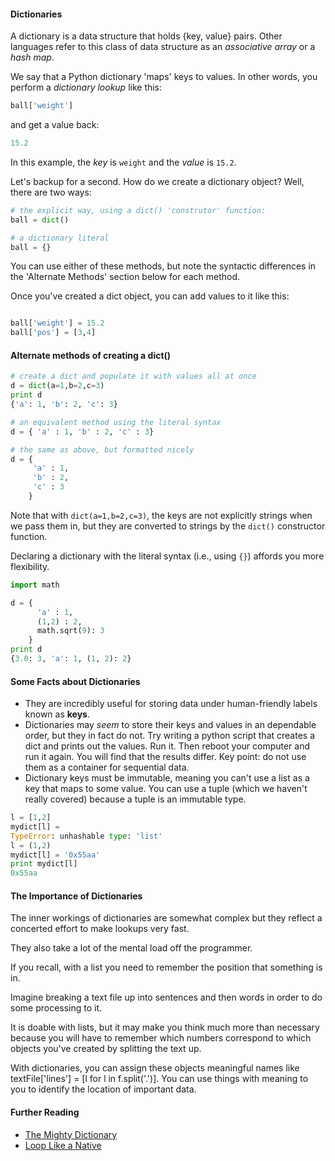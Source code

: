 #### Dictionaries

A dictionary is a data structure that holds {key, value} pairs. Other languages refer to this class of data structure as an *associative array* or a *hash map*.

We say that a Python dictionary 'maps' keys to values. In other words, you perform a *dictionary lookup* like this:

````python
ball['weight']
````
and get a value back:
````python
15.2
````
In this example, the *key* is `weight` and the *value* is `15.2`.

Let's backup for a second.  How do we create a dictionary object? Well, there are two ways:

````python
# the explicit way, using a dict() 'construtor' function:
ball = dict()

# a dictionary literal
ball = {}
`````
You can use either of these methods, but note the syntactic differences in the 'Alternate Methods' section below for each method.

Once you've created a dict object, you can add values to it like this:

````python

ball['weight'] = 15.2
ball['pos'] = [3,4]

````

#### Alternate methods of creating a dict()
````python
# create a dict and populate it with values all at once
d = dict(a=1,b=2,c=3)
print d
{'a': 1, 'b': 2, 'c': 3}

# an equivalent method using the literal syntax
d = { 'a' : 1, 'b' : 2, 'c' : 3}

# the same as above, but formatted nicely
d = {
     'a' : 1,
     'b' : 2,
     'c' : 3
    }
````

Note that with `dict(a=1,b=2,c=3)`, the keys are not explicitly strings when we pass them in, but they are converted to strings by the `dict()` constructor function.  

Declaring a dictionary with the literal syntax (i.e., using `{}`) affords you more flexibility.

````python
import math

d = {
      'a' : 1,
      (1,2) : 2,
      math.sqrt(9): 3
    }
print d
{3.0: 3, 'a': 1, (1, 2): 2}

````

#### Some Facts about Dictionaries

+ They are incredibly useful for storing data under human-friendly labels known as **keys**. 
+ Dictionaries may *seem* to store their keys and values in an dependable order, but they in fact do not.  Try writing a python script that creates a dict and prints out the values.  Run it.  Then reboot your computer and run it again.  You will find that the results differ.  Key point: do not use them as a container for sequential data.
+ Dictionary keys must be immutable, meaning you can't use a list as a key that maps to some value. You can use a tuple (which we haven't really covered) because a tuple is an immutable type.

````python
l = [1,2]
mydict[l] = 
TypeError: unhashable type: 'list'
l = (1,2)
mydict[l] = '0x55aa'
print mydict[l]
0x55aa
````

#### The Importance of Dictionaries


The inner workings of dictionaries are somewhat complex but they reflect a concerted effort to make lookups very fast. 

They also take a lot of the mental load off the programmer. 

If you recall, with a list you need to remember the position that something is in. 

Imagine breaking a text file up into sentences and then words in order to do some processing to it. 

It is doable with lists, but it may make you think much more than necessary because you will have to remember which numbers correspond to which objects you've created by splitting the text up. 

With dictionaries, you can assign these objects meaningful names like textFile['lines'] = [l for l in f.split('.')]. You can use things with meaning to you to identify the location of important data. 

#### Further Reading

+ [The Mighty Dictionary](https://www.youtube.com/watch?v=C4Kc8xzcA68)
+ [Loop Like a Native](https://www.youtube.com/watch?v=EnSu9hHGq5o)
